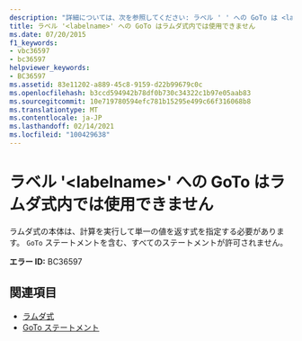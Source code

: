 ```yaml
---
description: "詳細については、次を参照してください: ラベル ' ' への GoTo は <labelname> ラムダ式内では使用できません"
title: ラベル '<labelname>' への GoTo はラムダ式内では使用できません
ms.date: 07/20/2015
f1_keywords:
- vbc36597
- bc36597
helpviewer_keywords:
- BC36597
ms.assetid: 83e11202-a889-45c8-9159-d22b99679c0c
ms.openlocfilehash: b3ccd594942b78df0b730c34322c1b97e05aab83
ms.sourcegitcommit: 10e719780594efc781b15295e499c66f316068b8
ms.translationtype: MT
ms.contentlocale: ja-JP
ms.lasthandoff: 02/14/2021
ms.locfileid: "100429638"
---
```

# <a name="goto-to-label-labelname-cannot-be-used-within-lambda-expressions"></a>ラベル '\<labelname>' への GoTo はラムダ式内では使用できません

ラムダ式の本体は、計算を実行して単一の値を返す式を指定する必要があります。 `GoTo` ステートメントを含む、すべてのステートメントが許可されません。  
  
 **エラー ID:** BC36597  
  
## <a name="see-also"></a>関連項目

- [ラムダ式](../programming-guide/language-features/procedures/lambda-expressions.md)
- [GoTo ステートメント](../language-reference/statements/goto-statement.md)
